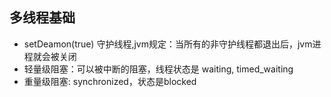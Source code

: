 ## 多线程基础

- setDeamon(true) 守护线程,jvm规定：当所有的非守护线程都退出后，jvm进程就会被关闭
- 轻量级阻塞：可以被中断的阻塞，线程状态是 waiting, timed_waiting
- 重量级阻塞: synchronized，状态是blocked
